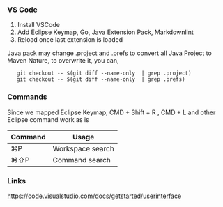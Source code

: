 
### VS Code

1. Install VSCode
2. Add Eclipse Keymap, Go, Java Extension Pack, Markdownlint
3. Reload once last extension is loaded
   
Java pack may change .project and .prefs to convert all Java Project to Maven Nature, to overwrite it, you can,
```
   git checkout -- $(git diff --name-only  | grep .project)
   git checkout -- $(git diff --name-only  | grep .prefs)
```

### Commands

Since we mapped Eclipse Keymap, CMD + Shift + R , CMD + L and other Eclipse command work as is


Command|Usage
---- | -----
⌘P|Workspace search
⌘⇧P|Command search


### Links
https://code.visualstudio.com/docs/getstarted/userinterface
